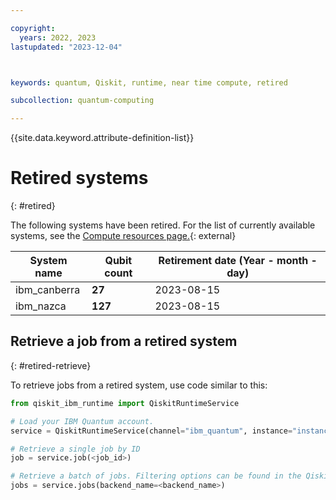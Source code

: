 ```yaml
---

copyright:
  years: 2022, 2023
lastupdated: "2023-12-04"



keywords: quantum, Qiskit, runtime, near time compute, retired

subcollection: quantum-computing

---
```


{{site.data.keyword.attribute-definition-list}}


# Retired systems
{: #retired}

The following systems have been retired. For the list of currently available systems, see the [Compute resources page.](https://cloud.ibm.com/quantum/resources/systems){: external} 


| System name       | Qubit count | Retirement date (Year - month - day) |
| ----------------- | ----------- | --------------- |
| ibm_canberra      | **27**      | 2023-08-15      |
| ibm_nazca         | **127**     | 2023-08-15      |


## Retrieve a job from a retired system
{: #retired-retrieve}

To retrieve jobs from a retired system, use code similar to this:

```python
from qiskit_ibm_runtime import QiskitRuntimeService

# Load your IBM Quantum account. 
service = QiskitRuntimeService(channel="ibm_quantum", instance="instance_name")

# Retrieve a single job by ID
job = service.job(<job_id>)

# Retrieve a batch of jobs. Filtering options can be found in the QiskitRuntimeService.jobs api reference
jobs = service.jobs(backend_name=<backend_name>)
```